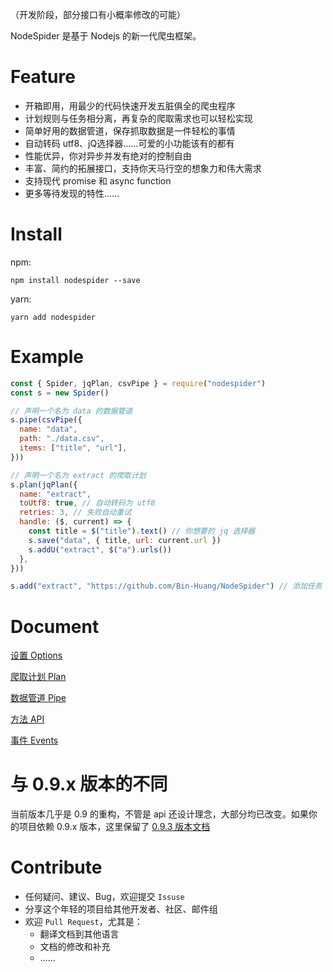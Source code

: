 （开发阶段，部分接口有小概率修改的可能）

NodeSpider 是基于 Nodejs 的新一代爬虫框架。

# Feature

- 开箱即用，用最少的代码快速开发五脏俱全的爬虫程序
- 计划规则与任务相分离，再复杂的爬取需求也可以轻松实现
- 简单好用的数据管道，保存抓取数据是一件轻松的事情
- 自动转码 utf8、jQ选择器……可爱的小功能该有的都有
- 性能优异，你对异步并发有绝对的控制自由
- 丰富、简约的拓展接口，支持你天马行空的想象力和伟大需求
- 支持现代 promise 和 async function
- 更多等待发现的特性……

# Install

npm:

```
npm install nodespider --save
```

yarn:

```
yarn add nodespider
```

# Example

```javascript
const { Spider, jqPlan, csvPipe } = require("nodespider")
const s = new Spider()

// 声明一个名为 data 的数据管道
s.pipe(csvPipe({
  name: "data",
  path: "./data.csv",
  items: ["title", "url"],
}))

// 声明一个名为 extract 的爬取计划
s.plan(jqPlan({
  name: "extract",
  toUtf8: true, // 自动转码为 utf8
  retries: 3, // 失败自动重试
  handle: ($, current) => {
    const title = $("title").text() // 你想要的 jq 选择器
    s.save("data", { title, url: current.url })
    s.addU("extract", $("a").urls())
  },
}))

s.add("extract", "https://github.com/Bin-Huang/NodeSpider") // 添加任务
```

# Document

[设置 Options](./doc/cn/option.md)

[爬取计划 Plan](./doc/cn/plans.md)

[数据管道 Pipe](./doc/cn/pipes.md)

[方法 API](./doc/cn/method.md)

[事件 Events](./doc/cn/event.md)

# 与 0.9.x 版本的不同

当前版本几乎是 0.9 的重构，不管是 api 还设计理念，大部分均已改变。如果你的项目依赖 0.9.x 版本，这里保留了 [0.9.3 版本文档](./doc/0.9.3/doc.md)

# Contribute

- 任何疑问、建议、Bug，欢迎提交 `Issuse`
- 分享这个年轻的项目给其他开发者、社区、邮件组
- 欢迎 `Pull Request`，尤其是：
  - 翻译文档到其他语言
  - 文档的修改和补充
  - ……